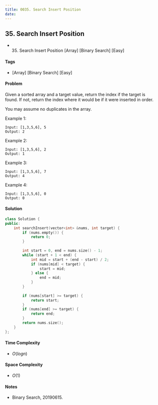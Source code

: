 ```yaml
---
title: 0035. Search Insert Position
date: 
---
```


## 35. Search Insert Position
- 35. Search Insert Position [Array] [Binary Search] [Easy]

#### Tags
- [Array] [Binary Search] [Easy]

#### Problem
Given a sorted array and a target value, return the index if the target is found. If not, return the index where it would be if it were inserted in order.

You may assume no duplicates in the array.

Example 1:

    Input: [1,3,5,6], 5
    Output: 2

Example 2:

    Input: [1,3,5,6], 2
    Output: 1

Example 3:

    Input: [1,3,5,6], 7
    Output: 4

Example 4:

    Input: [1,3,5,6], 0
    Output: 0

#### Solution
``` C++
class Solution {
public:
    int searchInsert(vector<int> &nums, int target) {
        if (nums.empty()) {
            return 0;
        }
        
        int start = 0, end = nums.size() - 1;
        while (start + 1 < end) {
            int mid = start + (end - start) / 2;
            if (nums[mid] < target) {
                start = mid;
            } else {
                end = mid;
            }
        }
        
        if (nums[start] >= target) {
            return start;
        }
        if (nums[end] >= target) {
            return end;
        }
        return nums.size();
    }
};
```

#### Time Complexity
- $O(log n)$

#### Space Complexity
- $O(1)$

#### Notes
- Binary Search, 20190615.
